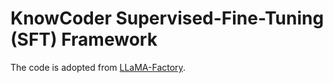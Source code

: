 # KnowCoder Supervised-Fine-Tuning (SFT) Framework

The code is adopted from [LLaMA-Factory](https://github.com/hiyouga/LLaMA-Factory).
